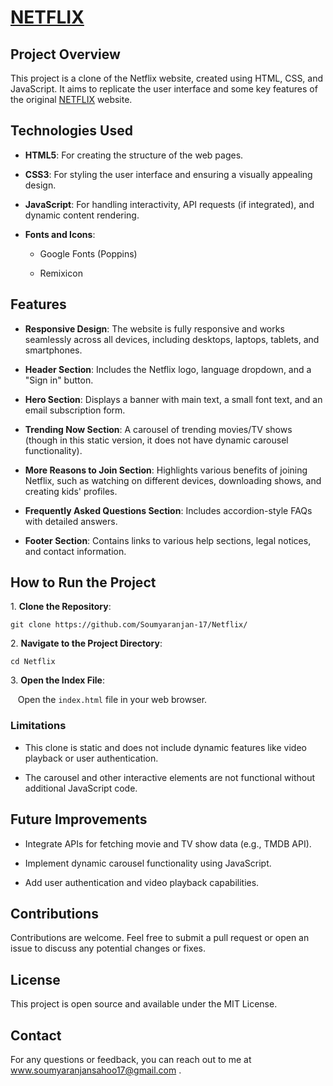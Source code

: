 # [NETFLIX](https://netfilxindia.netlify.app/)

## Project Overview

This project is a clone of the Netflix website, created using HTML, CSS, and JavaScript. It aims to replicate the user interface and some key features of the original [NETFLIX](https://netfilxindia.netlify.app/) website.

## Technologies Used

- **HTML5**: For creating the structure of the web pages.

- **CSS3**: For styling the user interface and ensuring a visually appealing design.

- **JavaScript**: For handling interactivity, API requests (if integrated), and dynamic content rendering.

- **Fonts and Icons**:

   - Google Fonts (Poppins)

   - Remixicon

## Features

- **Responsive Design**: The website is fully responsive and works seamlessly across all devices, including desktops, laptops, tablets, and smartphones.

- **Header Section**: Includes the Netflix logo, language dropdown, and a "Sign in" button.

- **Hero Section**: Displays a banner with main text, a small font text, and an email subscription form.

- **Trending Now Section**: A carousel of trending movies/TV shows (though in this static version, it does not have dynamic carousel functionality).

- **More Reasons to Join Section**: Highlights various benefits of joining Netflix, such as watching on different devices, downloading shows, and creating kids' profiles.

- **Frequently Asked Questions Section**: Includes accordion-style FAQs with detailed answers.

- **Footer Section**: Contains links to various help sections, legal notices, and contact information.

## How to Run the Project

1\. **Clone the Repository**:
   ```
git clone https://github.com/Soumyaranjan-17/Netflix/
   ```
2\. **Navigate to the Project Directory**:

   ```
cd Netflix
   ```
3\. **Open the Index File**:

   Open the `index.html` file in your web browser.

### Limitations

- This clone is static and does not include dynamic features like video playback or user authentication.

- The carousel and other interactive elements are not functional without additional JavaScript code.

## Future Improvements

- Integrate APIs for fetching movie and TV show data (e.g., TMDB API).

- Implement dynamic carousel functionality using JavaScript.

- Add user authentication and video playback capabilities.

## Contributions

Contributions are welcome. Feel free to submit a pull request or open an issue to discuss any potential changes or fixes.

## License

This project is open source and available under the MIT License.



## Contact

For any questions or feedback, you can reach out to me at www.soumyaranjansahoo17@gmail.com .

